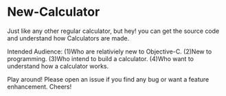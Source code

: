 # New-Calculator
Just like any other regular calculator, but hey! you can get the source code and understand 
how Calculators are made.

Intended Audience: 
(1)Who are relativiely new to Objective-C.
(2)New to programming.
(3)Who intend to build a calculator.
(4)Who want to understand how a calculator works. 

Play around! Please open an issue if you find any bug or want a feature enhancement. Cheers!

